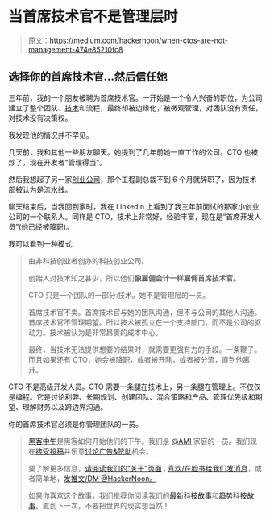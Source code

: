 # 当首席技术官不是管理层时

> 原文：<https://medium.com/hackernoon/when-ctos-are-not-management-474e85210fc8>

## 选择你的首席技术官…然后信任她

三年前，我的一个朋友被聘为首席技术官。一开始是一个令人兴奋的职位，为公司建立了整个团队、[技术](https://hackernoon.com/tagged/technology)和流程，最终却被边缘化，被微观管理，对团队没有责任，对技术没有决策权。

我发现他的情况并不罕见。

几天前，我和其他一些朋友聊天。她提到了几年前她一直工作的公司。CTO 也被炒了，现在开发者“管理得当”。

然后我想起了另一家[创业公司](https://hackernoon.com/tagged/startup)，那个工程副总裁不到 6 个月就辞职了，因为技术部被认为是流水线。

聊天结束后，当我回到家时，我在 LinkedIn 上看到了我三年前面试的那家小创业公司的一个联系人。同样是 CTO，技术上非常好，经验丰富，现在是“首席开发人员”(他已经被降职)。

我可以看到一种模式:

> 由非科技创业者创办的科技创业公司。
> 
> 创始人对技术知之甚少，所以他们**像雇佣会计一样雇佣首席技术官。**
> 
> CTO 只是一个团队的一部分:技术。她不是管理层的一员。
> 
> 首席技术官不卖。首席技术官与她的团队沟通，但不与公司的其他人沟通。首席技术官不管理期望。所以技术被孤立在一个支持部门，而不是公司的驱动力。技术被认为是非常昂贵的成本中心。
> 
> 最终，当技术无法提供想要的结果时，就需要更强有力的手段。一条鞭子。而且如果还有 CTO，她会被降职，或者被开除，或者被分流，直到他离开。

CTO 不是高级开发人员。CTO 需要一条腿在技术上，另一条腿在管理上。不仅仅是编程。它是讨论利弊、长期规划、创建团队、混合策略和产品、管理优先级和期望、理解财务以及跨边界沟通。

你的首席技术官必须是你管理团队的一员。

> [黑客中午](http://bit.ly/Hackernoon)是黑客如何开始他们的下午。我们是 [@AMI](http://bit.ly/atAMIatAMI) 家庭的一员。我们现在[接受投稿](http://bit.ly/hackernoonsubmission)并乐意[讨论广告&赞助](mailto:partners@amipublications.com)机会。
> 
> 要了解更多信息，[请阅读我们的“关于”页面](https://goo.gl/4ofytp) , [喜欢/在脸书给我们发消息](http://bit.ly/HackernoonFB)，或者简单地，[发推文/DM @HackerNoon。](https://goo.gl/k7XYbx)
> 
> 如果你喜欢这个故事，我们推荐你阅读我们的[最新科技故事](http://bit.ly/hackernoonlatestt)和[趋势科技故事](https://hackernoon.com/trending)。直到下一次，不要把世界的现实想当然！